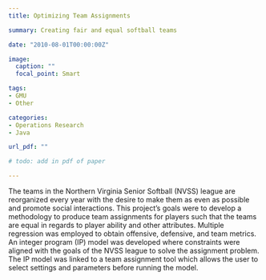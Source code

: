```yaml
---
title: Optimizing Team Assignments

summary: Creating fair and equal softball teams

date: "2010-08-01T00:00:00Z"

image:
  caption: ""
  focal_point: Smart

tags:
- GMU
- Other

categories:
- Operations Research
- Java

url_pdf: ""

# todo: add in pdf of paper

---
```


The teams in the Northern Virginia Senior Softball (NVSS) league are reorganized every year with the desire to make them as even as possible and promote social interactions. This project’s goals were to develop a methodology to produce team assignments for players such that the teams are equal in regards to player ability and other attributes. Multiple regression was employed to obtain offensive, defensive, and team metrics. An integer program (IP) model was developed where constraints were aligned with the goals of the NVSS league to solve the assignment problem. The IP model was linked to a team assignment tool which allows the user to select settings and parameters before running the model.
